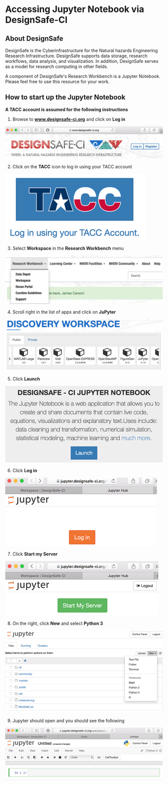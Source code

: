 # Accessing Jupyter Notebook via DesignSafe-CI

## About DesignSafe

DesignSafe is the Cyberinfrastructure for the Natural hazards Engineering Research Infrastructure.  DesignSafe supports data storage, research workflows, data analysis, and visualization.  In addition, DesignSafe serves as a model for research computing in other fields.  

A component of DesignSafe's Research Workbench is a Jupyter Notebook.  Please feel free to use this resource for your work.


## How to start up the Jupyter Notebook

**A TACC account is assumed for the following instructions**

1. Browse to **www.designsafe-ci.org** and click on **Log in**

![Launching Jupyter 01](launching_jupyter_01.png)


2. Click on the **TACC** icon to log in using your TACC account

![Launching Jupyter 02](launching_jupyter_02.png)


3. Select **Workspace** in the **Research Workbench** menu

![Launching Jupyter 03](launching_jupyter_03.png)


4. Scroll right in the list of apps and click on **JuPyter** 

![Launching Jupyter 04](launching_jupyter_04.png)


5. Click **Launch**

![Launching Jupyter 05](launching_jupyter_05.png)


6. Click **Log in**

![Launching Jupyter 06](launching_jupyter_06.png)


7. Click **Start my Server**

![Launching Jupyter 07](launching_jupyter_07.png)


8. On the right, click **New** and select **Python 3**

![Launching Jupyter 08](launching_jupyter_08.png)


9. Jupyter should open and you should see the following

![Launching Jupyter 09](launching_jupyter_09.png)

